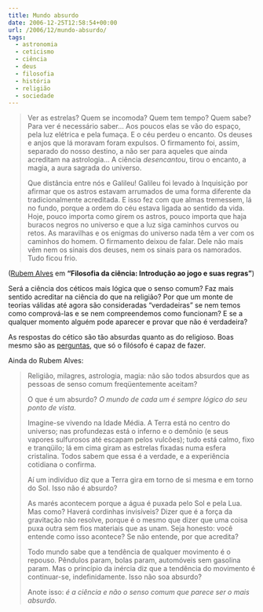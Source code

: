 ```yaml
---
title: Mundo absurdo
date: 2006-12-25T12:58:54+00:00
url: /2006/12/mundo-absurdo/
tags:
  - astronomia
  - ceticismo
  - ciência
  - deus
  - filosofia
  - história
  - religião
  - sociedade
---
```


> Ver as estrelas? Quem se incomoda? Quem tem tempo? Quem sabe? Para ver é necessário saber… Aos poucos elas se vão do espaço, pela luz elétrica e pela fumaça. E o céu perdeu o encanto. Os deuses e anjos que lá moravam foram expulsos. O firmamento foi, assim, separado do nosso destino, a não ser para aqueles que ainda acreditam na astrologia… A ciência _desencantou_, tirou o encanto, a magia, a aura sagrada do universo.
>
> Que distância entre nós e Galileu! Galileu foi levado à Inquisição por afirmar que os astros estavam arrumados de uma forma diferente da tradicionalmente acreditada. E isso fez com que almas tremessem, lá no fundo, porque a ordem do céu estava ligada ao sentido da vida. Hoje, pouco importa como girem os astros, pouco importa que haja buracos negros no universo e que a luz siga caminhos curvos ou retos. As maravilhas e os enigmas do universo nada têm a ver com os caminhos do homem. O firmamento deixou de falar. Dele não mais vêm nem os sinais dos deuses, nem os sinais para os namorados. Tudo ficou frio.

([Rubem Alves][1] em **“Filosofia da ciência: Introdução ao jogo e suas regras”**)

Será a ciência dos céticos mais lógica que o senso comum? Faz mais sentido acreditar na ciência do que na religião? Por que um monte de teorias válidas até agora são consideradas “verdadeiras” se nem temos como comprová-las e se nem compreendemos como funcionam? E se a qualquer momento alguém pode aparecer e provar que não é verdadeira?

As respostas do cético são tão absurdas quanto as do religioso. Boas mesmo são as [perguntas][2], que só o filósofo é capaz de fazer.

Ainda do Rubem Alves:

> Religião, milagres, astrologia, magia: não são todos absurdos que as pessoas de senso comum freqüentemente aceitam?
>
> O que é um absurdo? _O mundo de cada um é sempre lógico do seu ponto de vista._
>
> Imagine-se vivendo na Idade Média. A Terra está no centro do universo; nas profundezas está o inferno e o demônio (e seus vapores sulfurosos até escapam pelos vulcões); tudo está calmo, fixo e tranqüilo; lá em cima giram as estrelas fixadas numa esfera cristalina. Todos sabem que essa é a verdade, e a experiência cotidiana o confirma.
>
> Aí um indivíduo diz que a Terra gira em torno de si mesma e em torno do Sol. Isso não é absurdo?
>
> As marés acontecem porque a água é puxada pelo Sol e pela Lua. Mas como? Haverá cordinhas invisíveis? Dizer que é a força da gravitação não resolve, porque é o mesmo que dizer que uma coisa puxa outra sem fios materiais que as unam. Seja honesto: você entende como isso acontece? Se não entende, por que acredita?
>
> Todo mundo sabe que a tendência de qualquer movimento é o repouso. Pêndulos param, bolas param, automóveis sem gasolina param. Mas o princípio da inércia diz que a tendência do movimento é continuar-se, indefinidamente. Isso não soa absurdo?
>
> Anote isso: _é a ciência e não o senso comum que parece ser o mais absurdo._

[1]: http://pt.wikipedia.org/wiki/Rubem_Alves
[2]: /2006/12/maieutica/
